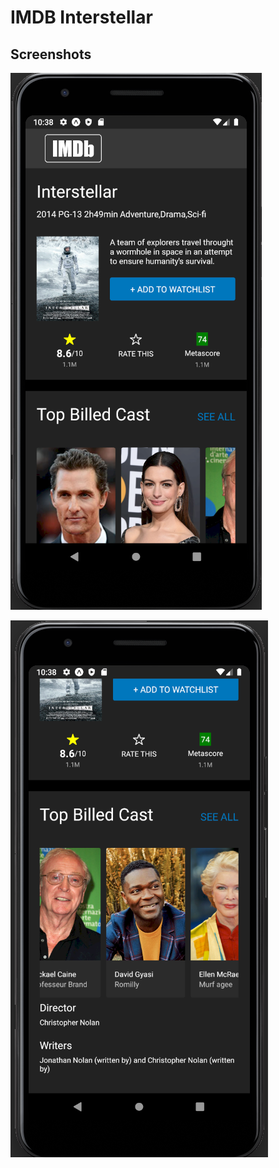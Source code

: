 # IMDB Interstellar

## Screenshots

![Page 1](/screenshots/imdb1.png)

![Page 2](/screenshots/imdb2.png)
